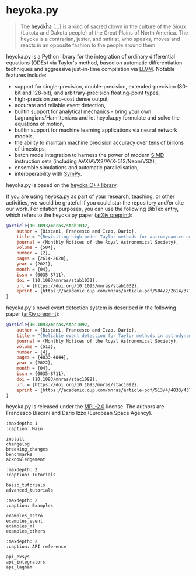 # heyoka.py

> The [heyókȟa](https://en.wikipedia.org/wiki/Heyoka) \[\...\] is a kind
> of sacred clown in the culture of the Sioux (Lakota and Dakota people)
> of the Great Plains of North America. The heyoka is a contrarian,
> jester, and satirist, who speaks, moves and reacts in an opposite
> fashion to the people around them.

heyoka.py is a Python library for the integration of ordinary differential equations
(ODEs) via Taylor's method, based on automatic differentiation techniques and aggressive just-in-time
compilation via [LLVM](https://llvm.org/). Notable features include:

- support for single-precision, double-precision, extended-precision (80-bit and 128-bit),
  and arbitrary-precision floating-point types,
- high-precision zero-cost dense output,
- accurate and reliable event detection,
- builtin support for analytical mechanics - bring your own Lagrangians/Hamiltonians
  and let heyoka.py formulate and solve the equations of motion,
- builtin support for machine learning applications via neural network models,
- the ability to maintain machine precision accuracy over
  tens of billions of timesteps,
- batch mode integration to harness the power of modern
  [SIMD](https://en.wikipedia.org/wiki/SIMD) instruction sets
  (including AVX/AVX2/AVX-512/Neon/VSX),
- ensemble simulations and automatic parallelisation,
- interoperability with [SymPy](https://www.sympy.org/en/index.html).

heyoka.py is based on the [heyoka C++ library](https://github.com/bluescarni/heyoka).

If you are using heyoka.py as part of your research, teaching, or other activities, we would be grateful if you could star
the repository and/or cite our work. For citation purposes, you can use the following BibTex entry, which refers
to the heyoka.py paper ([arXiv preprint](https://arxiv.org/abs/2105.00800)):

```bibtex
@article{10.1093/mnras/stab1032,
    author = {Biscani, Francesco and Izzo, Dario},
    title = "{Revisiting high-order Taylor methods for astrodynamics and celestial mechanics}",
    journal = {Monthly Notices of the Royal Astronomical Society},
    volume = {504},
    number = {2},
    pages = {2614-2628},
    year = {2021},
    month = {04},
    issn = {0035-8711},
    doi = {10.1093/mnras/stab1032},
    url = {https://doi.org/10.1093/mnras/stab1032},
    eprint = {https://academic.oup.com/mnras/article-pdf/504/2/2614/37750349/stab1032.pdf}
}
```

heyoka.py's novel event detection system is described in the following paper ([arXiv preprint](https://arxiv.org/abs/2204.09948)):

```bibtex
@article{10.1093/mnras/stac1092,
    author = {Biscani, Francesco and Izzo, Dario},
    title = "{Reliable event detection for Taylor methods in astrodynamics}",
    journal = {Monthly Notices of the Royal Astronomical Society},
    volume = {513},
    number = {4},
    pages = {4833-4844},
    year = {2022},
    month = {04},
    issn = {0035-8711},
    doi = {10.1093/mnras/stac1092},
    url = {https://doi.org/10.1093/mnras/stac1092},
    eprint = {https://academic.oup.com/mnras/article-pdf/513/4/4833/43796551/stac1092.pdf}
}
```

heyoka.py is released under the [MPL-2.0](https://www.mozilla.org/en-US/MPL/2.0/FAQ/) license.
The authors are Francesco Biscani and Dario Izzo (European Space Agency).

```{toctree}
:maxdepth: 1
:caption: Main
 
install
changelog
breaking_changes
benchmarks
acknowledgement

```

```{toctree}
:maxdepth: 2
:caption: Tutorials
 
basic_tutorials
advanced_tutorials
```

```{toctree}
:maxdepth: 2
:caption: Examples

examples_astro
examples_event
examples_ml
examples_others
```

```{toctree}
:maxdepth: 2
:caption: API reference

api_exsys
api_integrators
api_lagham
```
